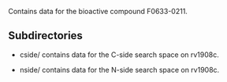 Contains data for the bioactive compound F0633-0211.

## Subdirectories

- cside/ contains data for the C-side search space on rv1908c.

- nside/ contains data for the N-side search space on rv1908c.

